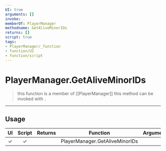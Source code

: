 ```yaml
---
UI: true
arguments: []
invoke: .
memberOf: PlayerManager
methodname: GetAliveMinorIDs
returns: []
script: true
tags:
- PlayerManager/_function
- function/UI
- function/script
---
```

# PlayerManager.GetAliveMinorIDs
> this function is a member of [[PlayerManager]]
> this method can be invoked with `.`
-----
## Usage
|  UI | Script | Returns | Function | Arguments |
|:---:|:------:|-------:|:--------:|:---------|
|✓|✓||PlayerManager.GetAliveMinorIDs||
